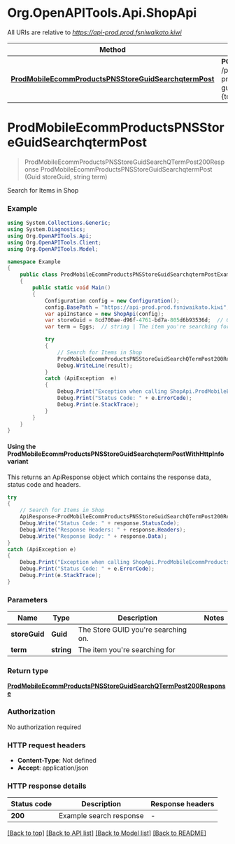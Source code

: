 # Org.OpenAPITools.Api.ShopApi

All URIs are relative to *https://api-prod.prod.fsniwaikato.kiwi*

| Method | HTTP request | Description |
|--------|--------------|-------------|
| [**ProdMobileEcommProductsPNSStoreGuidSearchqtermPost**](ShopApi.md#prodmobileecommproductspnsstoreguidsearchqtermpost) | **POST** /prod/mobile/ecomm-products/PNS/{store-guid}/search?q&#x3D;{term} | Search for Items in Shop |

<a id="prodmobileecommproductspnsstoreguidsearchqtermpost"></a>
# **ProdMobileEcommProductsPNSStoreGuidSearchqtermPost**
> ProdMobileEcommProductsPNSStoreGuidSearchQTermPost200Response ProdMobileEcommProductsPNSStoreGuidSearchqtermPost (Guid storeGuid, string term)

Search for Items in Shop

### Example
```csharp
using System.Collections.Generic;
using System.Diagnostics;
using Org.OpenAPITools.Api;
using Org.OpenAPITools.Client;
using Org.OpenAPITools.Model;

namespace Example
{
    public class ProdMobileEcommProductsPNSStoreGuidSearchqtermPostExample
    {
        public static void Main()
        {
            Configuration config = new Configuration();
            config.BasePath = "https://api-prod.prod.fsniwaikato.kiwi";
            var apiInstance = new ShopApi(config);
            var storeGuid = 8cd700ae-d96f-4761-bd7a-805d6b93536d;  // Guid | The Store GUID you're searching on.
            var term = Eggs;  // string | The item you're searching for

            try
            {
                // Search for Items in Shop
                ProdMobileEcommProductsPNSStoreGuidSearchQTermPost200Response result = apiInstance.ProdMobileEcommProductsPNSStoreGuidSearchqtermPost(storeGuid, term);
                Debug.WriteLine(result);
            }
            catch (ApiException  e)
            {
                Debug.Print("Exception when calling ShopApi.ProdMobileEcommProductsPNSStoreGuidSearchqtermPost: " + e.Message);
                Debug.Print("Status Code: " + e.ErrorCode);
                Debug.Print(e.StackTrace);
            }
        }
    }
}
```

#### Using the ProdMobileEcommProductsPNSStoreGuidSearchqtermPostWithHttpInfo variant
This returns an ApiResponse object which contains the response data, status code and headers.

```csharp
try
{
    // Search for Items in Shop
    ApiResponse<ProdMobileEcommProductsPNSStoreGuidSearchQTermPost200Response> response = apiInstance.ProdMobileEcommProductsPNSStoreGuidSearchqtermPostWithHttpInfo(storeGuid, term);
    Debug.Write("Status Code: " + response.StatusCode);
    Debug.Write("Response Headers: " + response.Headers);
    Debug.Write("Response Body: " + response.Data);
}
catch (ApiException e)
{
    Debug.Print("Exception when calling ShopApi.ProdMobileEcommProductsPNSStoreGuidSearchqtermPostWithHttpInfo: " + e.Message);
    Debug.Print("Status Code: " + e.ErrorCode);
    Debug.Print(e.StackTrace);
}
```

### Parameters

| Name | Type | Description | Notes |
|------|------|-------------|-------|
| **storeGuid** | **Guid** | The Store GUID you&#39;re searching on. |  |
| **term** | **string** | The item you&#39;re searching for |  |

### Return type

[**ProdMobileEcommProductsPNSStoreGuidSearchQTermPost200Response**](ProdMobileEcommProductsPNSStoreGuidSearchQTermPost200Response.md)

### Authorization

No authorization required

### HTTP request headers

 - **Content-Type**: Not defined
 - **Accept**: application/json


### HTTP response details
| Status code | Description | Response headers |
|-------------|-------------|------------------|
| **200** | Example search response |  -  |

[[Back to top]](#) [[Back to API list]](../README.md#documentation-for-api-endpoints) [[Back to Model list]](../README.md#documentation-for-models) [[Back to README]](../README.md)

